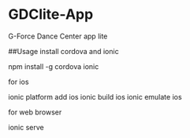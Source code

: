 GDClite-App
===========

G-Force Dance Center app lite



##Usage
install cordova and ionic

npm install -g cordova ionic

for ios

ionic platform add ios
ionic build ios
ionic emulate ios

for web browser

ionic serve

